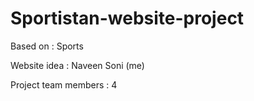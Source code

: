 # Sportistan-website-project

Based on : Sports 

Website idea : Naveen Soni (me)

Project team members : 4

